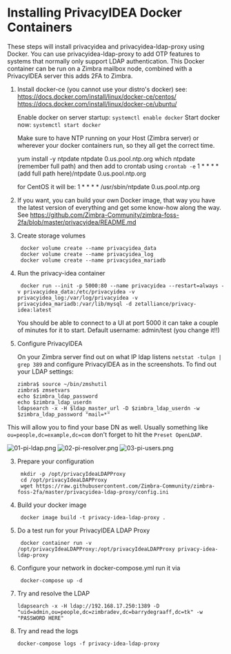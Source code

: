 # Installing PrivacyIDEA Docker Containers

These steps will install privacyidea and privacyidea-ldap-proxy using Docker. You can use privacyidea-ldap-proxy to add OTP features to systems that normally only support LDAP authentication. This Docker container can be run on a Zimbra mailbox node, combined with a PrivacyIDEA server this adds 2FA to Zimbra. 

1. Install docker-ce (you cannot use your distro's docker) see:
   https://docs.docker.com/install/linux/docker-ce/centos/
   https://docs.docker.com/install/linux/docker-ce/ubuntu/
   
   Enable docker on server startup: `systemctl enable docker`
   Start docker now: `systemctl start docker`

   Make sure to have NTP running on your Host (Zimbra server) or wherever your docker containers run, so they all get the correct time. 
   
   yum install -y ntpdate
   ntpdate 0.us.pool.ntp.org
   which ntpdate (remember full path)
   and then add to crontab using `crontab -e`
   1 * * * * (add full path here)/ntpdate 0.us.pool.ntp.org
   
   for CentOS it will be:
   1 * * * * /usr/sbin/ntpdate 0.us.pool.ntp.org

2. If you want, you can build your own Docker image, that way you have the latest version of everything and get some know-how along the way. See https://github.com/Zimbra-Community/zimbra-foss-2fa/blob/master/privacyidea/README.md
   
3. Create storage volumes

        docker volume create --name privacyidea_data
        docker volume create --name privacyidea_log
        docker volume create --name privacyidea_mariadb

4. Run the privacy-idea container

        docker run --init -p 5000:80 --name privacyidea --restart=always -v privacyidea_data:/etc/privacyidea -v privacyidea_log:/var/log/privacyidea -v privacyidea_mariadb:/var/lib/mysql -d zetalliance/privacy-idea:latest

   You should be able to connect to a UI at port 5000 it can take a couple of minutes for it to start. Default username: admin/test (you change it!!)

5. Configure PrivacyIDEA

   On your Zimbra server find out on what IP ldap listens `netstat -tulpn | grep 389` and configure PrivacyIDEA as in the screenshots. To find out your LDAP settings:

       zimbra$ source ~/bin/zmshutil 
       zimbra$ zmsetvars 
       echo $zimbra_ldap_password
       echo $zimbra_ldap_userdn
       ldapsearch -x -H $ldap_master_url -D $zimbra_ldap_userdn -w $zimbra_ldap_password "mail=*"

This will allow you to find your base DN as well. Usually something like `ou=people,dc=example,dc=com` don't forget to hit the `Preset OpenLDAP`.


![01-pi-ldap.png](https://github.com/Zimbra-Community/zimbra-foss-2fa/raw/master/screenshots/01-pi-ldap.png)
![02-pi-resolver.png](https://github.com/Zimbra-Community/zimbra-foss-2fa/raw/master/screenshots/02-pi-resolver.png)
![03-pi-users.png](https://github.com/Zimbra-Community/zimbra-foss-2fa/raw/master/screenshots/03-pi-users.png)









      
      
3. Prepare your configuration

        mkdir -p /opt/privacyIdeaLDAPProxy
        cd /opt/privacyIdeaLDAPProxy
        wget https://raw.githubusercontent.com/Zimbra-Community/zimbra-foss-2fa/master/privacyidea-ldap-proxy/config.ini


5. Build your docker image

        docker image build -t privacy-idea-ldap-proxy .   

6. Do a test run for your PrivacyIDEA LDAP Proxy

        docker container run -v /opt/privacyIdeaLDAPProxy:/opt/privacyIdeaLDAPProxy privacy-idea-ldap-proxy


7. Configure your network in docker-compose.yml run it via

        docker-compose up -d

8. Try and resolve the LDAP

       ldapsearch -x -H ldap://192.168.17.250:1389 -D "uid=admin,ou=people,dc=zimbradev,dc=barrydegraaff,dc=tk" -w "PASSWORD HERE"

9. Try and read the logs

       docker-compose logs -f privacy-idea-ldap-proxy

       
    
